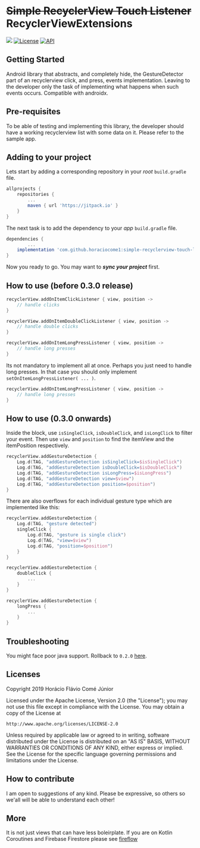 # ~~Simple RecyclerView Touch Listener~~ RecyclerViewExtensions 
[![](https://jitpack.io/v/horaciocome1/simple-recyclerview-touch-listener.svg)](https://jitpack.io/#horaciocome1/simple-recyclerview-touch-listener) [![License](https://img.shields.io/badge/license-Apache%202-blue.svg)](https://www.apache.org/licenses/LICENSE-2.0) [![API](https://img.shields.io/badge/API-19%2B-brightgreen.svg?style=flat)](https://android-arsenal.com/api?level=19)

## Getting Started
Android library that abstracts, and completely hide, the GestureDetector part of an recyclerview click, and press, events implementation. Leaving to the developer only the task of implementing what happens when such events occurs.
Compatible with androidx.

## Pre-requisites
To be able of testing and implementing this library, the developer should have a working recyclerview list with some data on it. Please refer to the sample app.

## Adding to your project
Lets start by adding a corresponding repository in your _root_ `build.gradle` file.
```gradle
allprojects {
    repositories {
        ...
        maven { url 'https://jitpack.io' }
    }
}
 ```
The next task is to add the dependency to your _app_ `build.gradle` file.
```gradle
dependencies {
        ...
    implementation 'com.github.horaciocome1:simple-recyclerview-touch-listener$VERSION'
}
```
Now you ready to go. You may want to _**sync your project**_ first.

## How to use (before 0.3.0 release)
```kotlin
recyclerView.addOnItemClickListener { view, position -> 
    // handle clicks
}

recyclerView.addOnItemDoubleClickListener { view, position ->
    // handle double clicks
}

recyclerView.addOnItemLongPressListener { view, position -> 
    // handle long presses
}
```

Its not mandatory to implement all at once. Perhaps you just need to handle long presses. In that case you should only implement `setOnItemLongPressListener( ... )`.
```kotlin
recyclerView.addOnItemLongPressListener { view, position -> 
    // handle long presses
}
```

## How to use (0.3.0 onwards)
Inside the block, use `isSingleClick`, `isDoubleClick`, and `isLongClick` to filter your event. Then use `view` and `position` to find the itemView and the itemPosition respectively.
```kotlin
recyclerView.addGestureDetection {
    Log.d(TAG, "addGestureDetection isSingleClick=$isSingleClick")
    Log.d(TAG, "addGestureDetection isDoubleClick=$isDoubleClick")
    Log.d(TAG, "addGestureDetection isLongPress=$isLongPress")
    Log.d(TAG, "addGestureDetection view=$view")
    Log.d(TAG, "addGestureDetection position=$position")
}
```
There are also overflows for each individual gesture type which are implemented like this:
```kotlin
recyclerView.addGestureDetection {
    Log.d(TAG, "gesture detected")
    singleClick {
        Log.d(TAG, "gesture is single click")
        Log.d(TAG, "view=$view")
        Log.d(TAG, "position=$position")
    }
}
```
```kotlin
recyclerView.addGestureDetection {
    doubleClick {
        ...
    }
}
```
```kotlin
recyclerView.addGestureDetection {
    longPress {
        ...
    }
}
```

## Troubleshooting
You might face poor java support.
Rollback to `0.2.0` [here](https://github.com/horaciocome1/simple-recyclerview-touch-listener/tree/version-0.2.3).

## Licenses
Copyright 2019 Horácio Flávio Comé Júnior

Licensed under the Apache License, Version 2.0 (the "License");
you may not use this file except in compliance with the License.
You may obtain a copy of the License at

    http://www.apache.org/licenses/LICENSE-2.0

Unless required by applicable law or agreed to in writing, software
distributed under the License is distributed on an "AS IS" BASIS,
WITHOUT WARRANTIES OR CONDITIONS OF ANY KIND, either express or implied.
See the License for the specific language governing permissions and
limitations under the License.

## How to contribute
I am open to suggestions of any kind.
Please be expressive, so others so we'all will be able to understand each other!

## More
It is not just views that can have less boleirplate.
If you are on Kotlin Coroutines and Firebase Firestore please see [fireflow](https://github.com/horaciocome1/fireflow)